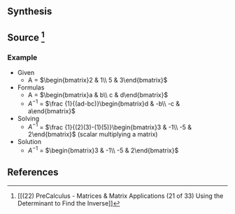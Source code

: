 ## Synthesis

## Source [^1]
### Example

- Given 
	- A = $\begin{bmatrix}2 & 1\\ 5 & 3\end{bmatrix}$
- Formulas 
	- A = $\begin{bmatrix}a & b\\ c & d\end{bmatrix}$
	- $A^{-1}$ = $\frac {1}{(ad-bc)}\begin{bmatrix}d & -b\\ -c & a\end{bmatrix}$ 
- Solving
	- $A^{-1}$ = $\frac {1}{(2)(3)-(1)(5)}\begin{bmatrix}3 & -1\\ -5 & 2\end{bmatrix}$ (scalar multiplying a matrix)
- Solution
	- $A^{-1}$ = $\begin{bmatrix}3 & -1\\ -5 & 2\end{bmatrix}$
## References

[^1]: [[(22) PreCalculus - Matrices & Matrix Applications (21 of 33) Using the Determinant to Find the Inverse]]